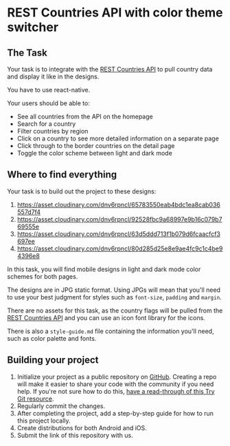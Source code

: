 # REST Countries API with color theme switcher

## The Task

Your task is to integrate with the [REST Countries API](https://restcountries.com) to pull country data and display it like in the designs.

You have to use react-native.

Your users should be able to:

- See all countries from the API on the homepage
- Search for a country
- Filter countries by region
- Click on a country to see more detailed information on a separate page
- Click through to the border countries on the detail page
- Toggle the color scheme between light and dark mode

## Where to find everything

Your task is to build out the project to these designs:

1. https://asset.cloudinary.com/dnv6rpncl/65783550eab4bdc1ea8cab036557d7f4
2. https://asset.cloudinary.com/dnv6rpncl/92528fbc9a68997e9b16c079b769555e
3. https://asset.cloudinary.com/dnv6rpncl/63d5ddd713f1b079d6fcaacfcf3697ee
4. https://asset.cloudinary.com/dnv6rpncl/80d285d25e8e9ae4fc9c1c4be94396e8

In this task, you will find mobile designs in light and dark mode color schemes for both pages.

The designs are in JPG static format. Using JPGs will mean that you'll need to use your best judgment for styles such as `font-size`, `padding` and `margin`.

There are no assets for this task, as the country flags will be pulled from the [REST Countries API](https://restcountries.com) and you can use an icon font library for the icons.

There is also a `style-guide.md` file containing the information you'll need, such as color palette and fonts.

## Building your project

1. Initialize your project as a public repository on [GitHub](https://github.com/). Creating a repo will make it easier to share your code with the community if you need help. If you're not sure how to do this, [have a read-through of this Try Git resource](https://try.github.io/).
2. Regularly commit the changes.
3. After completing the project, add a step-by-step guide for how to run this project locally.
4. Create distributions for both Android and iOS.
5. Submit the link of this repository with us.
